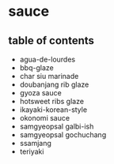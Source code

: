 # sauce

## table of contents

- agua-de-lourdes
- bbq-glaze
- char siu marinade
- doubanjang rib glaze
- gyoza sauce
- hotsweet ribs glaze
- ikayaki-korean-style
- okonomi sauce
- samgyeopsal galbi-ish
- samgyeopsal gochuchang
- ssamjang
- teriyaki

